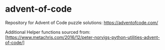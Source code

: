 # advent-of-code
Repository for Advent of Code puzzle solutions: https://adventofcode.com/


Additional Helper functions sourced from: [https://www.metachris.com/2016/12/peter-norvigs-python-utilities-advent-of-code/]
